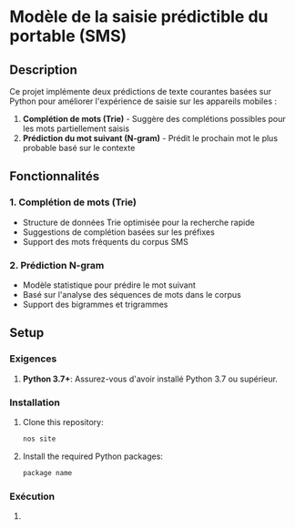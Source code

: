 # Modèle de la saisie prédictible du portable (SMS)

## Description

Ce projet implémente deux prédictions de texte courantes basées sur Python pour améliorer l'expérience de saisie sur les appareils mobiles :

1. **Complétion de mots (Trie)** - Suggère des complétions possibles pour les mots partiellement saisis
2. **Prédiction du mot suivant (N-gram)** - Prédit le prochain mot le plus probable basé sur le contexte

## Fonctionnalités

### 1. Complétion de mots (Trie)
- Structure de données Trie optimisée pour la recherche rapide
- Suggestions de complétion basées sur les préfixes
- Support des mots fréquents du corpus SMS

### 2. Prédiction N-gram
- Modèle statistique pour prédire le mot suivant
- Basé sur l'analyse des séquences de mots dans le corpus
- Support des bigrammes et trigrammes

## Setup

### Exigences
1. **Python 3.7+**: Assurez-vous d'avoir installé Python 3.7 ou supérieur.

### Installation
1. Clone this repository:
   ```bash
   nos site
   ```

2. Install the required Python packages:
   ```bash
   package name
   ```
### Exécution

1. 
